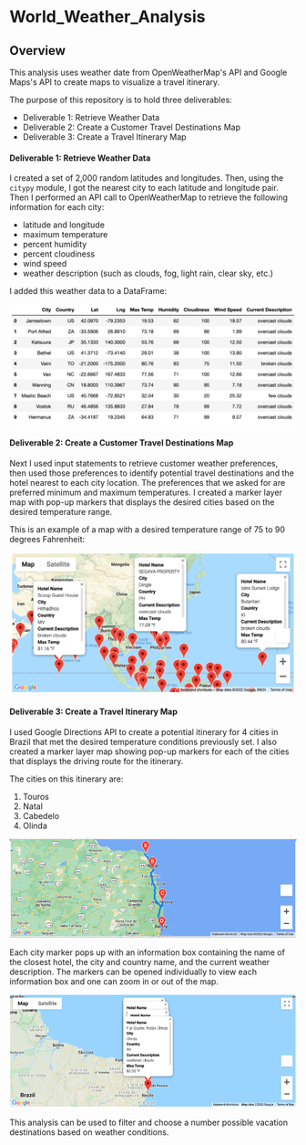 # World_Weather_Analysis

## Overview

This analysis uses weather date from OpenWeatherMap's API and Google Maps's API to create maps to visualize a travel itinerary. 

The purpose of this repository is to hold three deliverables:
- Deliverable 1: Retrieve Weather Data
- Deliverable 2: Create a Customer Travel Destinations Map
- Deliverable 3: Create a Travel Itinerary Map

#### Deliverable 1: Retrieve Weather Data

I created a set of 2,000 random latitudes and longitudes. Then, using the `citypy` module, I got the nearest city to each latitude and longitude pair.
Then I performed an API call to OpenWeatherMap to retrieve the following information for each city: 
- latitude and longitude
- maximum temperature
- percent humidity
- percent cloudiness
- wind speed
- weather description (such as clouds, fog, light rain, clear sky, etc.)

I added this weather data to a DataFrame:

![city_data_df](https://github.com/stephperillo/World_Weather_Analysis/blob/main/Weather_Database/city_data_df.png)

#### Deliverable 2: Create a Customer Travel Destinations Map

Next I used input statements to retrieve customer weather preferences, then used those preferences to identify potential travel destinations and the hotel nearest to each city location. The preferences that we asked for are preferred minimum and maximum temperatures. I created a marker layer map with pop-up markers that displays the desired cities based on the desired temperature range.

This is an example of a map with a desired temperature range of 75 to 90 degrees Fahrenheit:

![WeatherPy_vacation_map.png](https://github.com/stephperillo/World_Weather_Analysis/blob/main/Vacation_Search/WeatherPy_vacation_map.png)

#### Deliverable 3: Create a Travel Itinerary Map

I used Google Directions API to create a potential itinerary for 4 cities in Brazil that met the desired temperature conditions previously set. I also created a marker layer map showing pop-up markers for each of the cities that displays the driving route for the itinerary. 

The cities on this itinerary are:
1. Touros
2. Natal
3. Cabedelo
4. Olinda

![Brazil_itinerary.png](https://github.com/stephperillo/World_Weather_Analysis/blob/main/Vacation_Itinerary/Brazil_itinerary.png)

Each city marker pops up with an information box containing the name of the closest hotel, the city and country name, and the current weather description. The markers can be opened individually to view each information box and one can zoom in or out of the map.

![WeatherPy_travel_map_markers.png](https://github.com/stephperillo/World_Weather_Analysis/blob/main/Vacation_Itinerary/WeatherPy_travel_map_markers.png)

This analysis can be used to filter and choose a number possible vacation destinations based on weather conditions.
